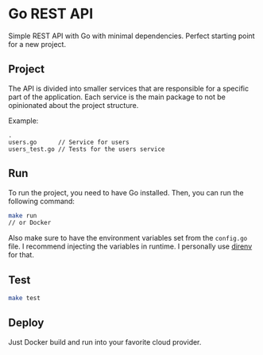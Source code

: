 # Go REST API

Simple REST API with Go with minimal dependencies. Perfect starting point for a new project.

## Project

The API is divided into smaller services that are responsible for a specific part of the application. 
Each service is the main package to not be opinionated about the project structure.

Example: 
```
.
users.go      // Service for users
users_test.go // Tests for the users service
```

## Run

To run the project, you need to have Go installed. Then, you can run the following command:

```bash
make run 
// or Docker
```

Also make sure to have the environment variables set from the `config.go` file.
I recommend injecting the variables in runtime. I personally use [direnv](https://direnv.net/) for that.

## Test

```bash
make test
```

## Deploy

Just Docker build and run into your favorite cloud provider.
